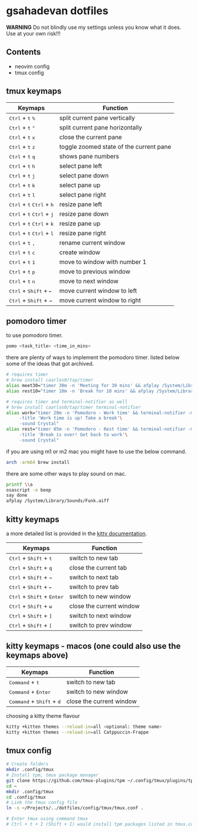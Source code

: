 # gsahadevan dotfiles

**WARNING** Do not blindly use my settings unless you know what it does. Use at your own risk!!!

## Contents

- neovim config
- tmux config

## tmux keymaps

| Keymaps         															  | Function                        
|-----------------------------------------------------------------------------|--------------------------
| <kbd>Ctrl</kbd> + <kbd>t</kbd> <kbd>%</kbd>								  | split current pane vertically
| <kbd>Ctrl</kbd> + <kbd>t</kbd> <kbd>"</kbd>								  | split current pane horizontally
| <kbd>Ctrl</kbd> + <kbd>t</kbd> <kbd>x</kbd>								  | close the current pane
| <kbd>Ctrl</kbd> + <kbd>t</kbd> <kbd>z</kbd>								  | toggle zoomed state of the current pane
| <kbd>Ctrl</kbd> + <kbd>t</kbd> <kbd>q</kbd>								  | shows pane numbers
| <kbd>Ctrl</kbd> + <kbd>t</kbd> <kbd>h</kbd>								  | select pane left
| <kbd>Ctrl</kbd> + <kbd>t</kbd> <kbd>j</kbd>           			          | select pane down
| <kbd>Ctrl</kbd> + <kbd>t</kbd> <kbd>k</kbd>            			          | select pane up
| <kbd>Ctrl</kbd> + <kbd>t</kbd> <kbd>l</kbd>                      			  | select pane right
| <kbd>Ctrl</kbd> + <kbd>t</kbd> <kbd>Ctrl</kbd> + <kbd>h</kbd>               | resize pane left
| <kbd>Ctrl</kbd> + <kbd>t</kbd> <kbd>Ctrl</kbd> + <kbd>j</kbd>               | resize pane down
| <kbd>Ctrl</kbd> + <kbd>t</kbd> <kbd>Ctrl</kbd> + <kbd>k</kbd>               | resize pane up
| <kbd>Ctrl</kbd> + <kbd>t</kbd> <kbd>Ctrl</kbd> + <kbd>l</kbd>               | resize pane right
| <kbd>Ctrl</kbd> + <kbd>t</kbd> <kbd>, </kbd>								  | rename current window
| <kbd>Ctrl</kbd> + <kbd>t</kbd> <kbd>c</kbd>                                 | create window
| <kbd>Ctrl</kbd> + <kbd>t</kbd> <kbd>1</kbd>								  | move to window with number 1
| <kbd>Ctrl</kbd> + <kbd>t</kbd> <kbd>p</kbd>								  | move to previous window
| <kbd>Ctrl</kbd> + <kbd>t</kbd> <kbd>n</kbd>								  | move to next window
| <kbd>Ctrl</kbd> + <kbd>Shift</kbd> + <kbd>&#8592;</kbd>					  | move current window to left
| <kbd>Ctrl</kbd> + <kbd>Shift</kbd> + <kbd>&#8594;</kbd>					  | move current window to right

## pomodoro timer

to use pomodoro timer.
```bash
pomo <task_title> <time_in_mins>
```

there are plenty of ways to implement the pomodoro timer. listed below some of the ideas that got archived.
```bash
# requires timer
# brew install caarlos0/tap/timer
alias meet30="timer 30m -n 'Meeting for 30 mins' && afplay /System/Library/Sounds/Funk.aiff"
alias rest10="timer 10m -n 'Break for 10 mins' && afplay /System/Library/Sounds/Funk.aiff"

# requires timer and terminal-notifier as well
# brew install caarlos0/tap/timer terminal-notifier
alias work="timer 20m -n 'Pomodoro - Work time' && terminal-notifier -message 'Pomodoro'\
     -title 'Work time is up! Take a break'\
     -sound Crystal"
alias rest="timer 05m -n 'Pomodoro - Rest time' && terminal-notifier -message 'Pomodoro'\
     -title 'Break is over! Get back to work'\
     -sound Crystal"
```

if you are using m1 or m2 mac you might have to use the below command.
```bash
arch -arm64 brew install 
```

there are some other ways to play sound on mac.
```bash
printf \\a
osascript -e beep
say done
afplay /System/Library/Sounds/Funk.aiff
```

## kitty keymaps

a more detailed list is provided in the [kitty documentation](https://sw.kovidgoyal.net/kitty/overview/#design-philosophy).

| Keymaps         															  | Function                        
|-----------------------------------------------------------------------------|--------------------------
| <kbd>Ctrl</kbd> + <kbd>Shift</kbd> + <kbd>t</kbd>  						  | switch to new tab
| <kbd>Ctrl</kbd> + <kbd>Shift</kbd> + <kbd>q</kbd>  						  | close the current tab 
| <kbd>Ctrl</kbd> + <kbd>Shift</kbd> + <kbd>&#8594;</kbd>					  | switch to next tab
| <kbd>Ctrl</kbd> + <kbd>Shift</kbd> + <kbd>&#8592;</kbd>					  | switch to prev tab
| <kbd>Ctrl</kbd> + <kbd>Shift</kbd> + <kbd>Enter</kbd>  					  | switch to new window
| <kbd>Ctrl</kbd> + <kbd>Shift</kbd> + <kbd>w</kbd>  						  | close the current window
| <kbd>Ctrl</kbd> + <kbd>Shift</kbd> + <kbd>]</kbd>  						  | switch to next window
| <kbd>Ctrl</kbd> + <kbd>Shift</kbd> + <kbd>[</kbd>  						  | switch to prev window

## kitty keymaps - macos (one could also use the keymaps above)

| Keymaps         															  | Function                        
|-----------------------------------------------------------------------------|--------------------------
| <kbd>Command</kbd> + <kbd>t</kbd>  						                  | switch to new tab
| <kbd>Command</kbd> + <kbd>Enter</kbd>  						              | switch to new window
| <kbd>Command</kbd> + <kbd>Shift</kbd> + <kbd>d</kbd> 						  | close the current window

choosing a kitty theme flavour
```bash
kitty +kitten themes --reload-in=all <optional: theme name>
kitty +kitten themes --reload-in=all Catppuccin-Frappe
```

## tmux config
```bash
# Create folders
mkdir .config/tmux
# Install tpm, tmux package manager
git clone https://github.com/tmux-plugins/tpm ~/.config/tmux/plugins/tpm
cd ~
mkdir .config/tmux
cd .config/tmux
# Link the tmux config file
ln -s ~/Projects/../dotfiles/config/tmux/tmux.conf .

# Enter tmux using command tmux
# Ctrl + t + I (Shift + I) would install tpm packages listed in tmux.conf
```
